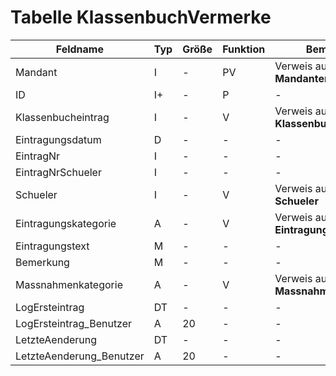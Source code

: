 # Tabelle KlassenbuchVermerke




| Feldname                 | Typ | Größe | Funktion | Bemerkung                                |
|--------------------------|-----|-------|----------|------------------------------------------|
| Mandant                  | I   | -     | PV       | Verweis auf Tabelle **Mandanten**        |
| ID                       | I+  | -     | P        | -                                        |
| Klassenbucheintrag       | I   | -     | V        | Verweis auf Tabelle **Klassenbuch**      |
| Eintragungsdatum         | D   | -     | -        | -                                        |
| EintragNr                | I   | -     | -        | -                                        |
| EintragNrSchueler        | I   | -     | -        | -                                        |
| Schueler                 | I   | -     | V        | Verweis auf Tabelle **Schueler**         |
| Eintragungskategorie     | A   | -     | V        | Verweis auf Tabelle **Eintragungskategorien** |
| Eintragungstext          | M   | -     | -        | -                                        |
| Bemerkung                | M   | -     | -        | -                                        |
| Massnahmenkategorie      | A   | -     | V        | Verweis auf Tabelle **Massnahmenkategorien** |
| LogErsteintrag           | DT  | -     | -        | -                                        |
| LogErsteintrag_Benutzer  | A   | 20    | -        | -                                        |
| LetzteAenderung          | DT  | -     | -        | -                                        |
| LetzteAenderung_Benutzer | A   | 20    | -        | -                                        |



